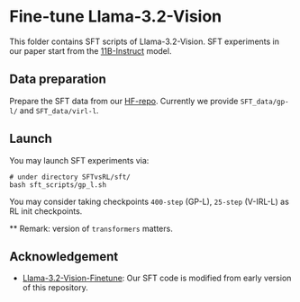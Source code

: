 # Fine-tune Llama-3.2-Vision

This folder contains SFT scripts of Llama-3.2-Vision. SFT experiments in our paper start from the [11B-Instruct](https://huggingface.co/meta-llama/Llama-3.2-11B-Vision-Instruct) model. 
## Data preparation

Prepare the SFT data from our [HF-repo](https://huggingface.co/datasets/tianzhechu/SFTvsRL_Data). Currently we provide <code>SFT_data/gp-l/</code> and <code>SFT_data/virl-l</code>. 

## Launch

You may launch SFT experiments via:

```
# under directory SFTvsRL/sft/
bash sft_scripts/gp_l.sh
```

You may consider taking checkpoints <code>400-step</code> (GP-L), <code>25-step</code> (V-IRL-L) as RL init checkpoints.

** Remark: version of <code>transformers</code> matters.

## Acknowledgement
- [Llama-3.2-Vision-Finetune](https://github.com/2U1/Llama3.2-Vision-Finetune): Our SFT code is modified from early version of this repository.